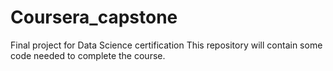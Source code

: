 # Coursera_capstone
Final project for Data Science certification
This repository will contain some code needed to complete the course.
